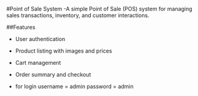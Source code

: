 
#Point of Sale System
-A simple Point of Sale (POS) system for managing sales transactions, inventory, and customer interactions.



##Features
- User authentication
- Product listing with images and prices
- Cart management
- Order summary and checkout

- for login
username = admin
password = admin
 
 
